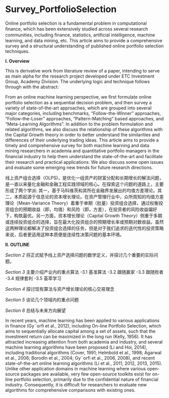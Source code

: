 # Survey_PortfolioSelection

Online portfolio selection is a fundamental problem in computational ﬁnance, which has been extensively studied across several research communities, including ﬁnance, statistics, artiﬁcial intelligence, machine learning, and data mining, etc. This article aims to provide a comprehensive survey and a structural understanding of published online portfolio selection techniques.

**I. Overview**

This is derivative work from literature review of a paper, intending to serve as main alpha for the research project developed under ETC Investment Group, Academy Division. The underlying logic and technique follows through with the abstract:

From an online machine learning perspective, we ﬁrst formulate online portfolio selection as a sequential decision problem, and then survey a variety of state-of-the-art approaches, which are grouped into several major categories, including benchmarks, “Follow-the-Winner” approaches, “Follow-the-Loser” approaches, “Pattern-Matching” based approaches, and “Meta-Learning Algorithms”. In addition to the problem formulation and related algorithms, we also discuss the relationship of these algorithms with the Capital Growth theory in order to better understand the similarities and differences of their underlying trading ideas. This article aims to provide a timely and comprehensive survey for both machine learning and data mining researchers in academia and quantitative portfolio managers in the ﬁnancial industry to help them understand the state-of-the-art and facilitate their research and practical applications. We also discuss some open issues and evaluate some emerging new trends for future research directions.

线上资产组合选择（OLPS)，是优化一组资产的财富分配和长期增长的解法问题，是一直以来量化金融和金融工程实践领域的核心。在探索这个问题的道路上，主要形成了两个学派: 其一，基于马科维茨和其所在金融界发展出的均值方差理论。其二，本质起源于信息论的资本增长理论。在资产管理行业中，众所周知的均值方差理论（Mean-Variance Theory）着重于单期（批量）投资组合选择，通过权衡投资组合的预期收益（即，均值）和风险（即，方差），在投资者的风险收益偏好下，构筑最优。另一方面，资本增长理论（Capital Growth Theory）侧重于多期或连续投资组合的选择，旨在最大化投资组合的预期增长率或预期对数收益。虽然这两种理论都解决了投资组合选择的任务，但是对于我们追求的迭代性的投资策略来说，后者更适用这种本质便是连续性决策问题的基本环境。

**II. OUTLINE**

*Section 2* 将正式赋予线上资产选择问题的数学定义，并探讨几个重要的实际问题。

*Section 3* 主要介绍产业内的重点算法
-3.1 基准算法
-3.2 跟随赢家
-3.3 跟随败者
-3.4 规律套利
-3.5 荟萃学习

*Section 4* 探讨现有算法与资产增长理论的核心交易理念

*Section 5* 谈论几个领域内的重点问题

*Section 6* 总结与未来方向展望

In recent years, machine learning has been applied to various applications in finance (Gy¨orfi et al., 2012), including On-line Portfolio Selection, which aims to sequentially allocate capital among a set of assets, such that the investment return can be maximized in the long run (Kelly, 1956). It has attracted increasing attention from both academia and industry, and several machine learning algorithms have been proposed (Li and Hoi, 2014), including traditional algorithms (Cover, 1991; Helmbold et al., 1998; Agarwal et al., 2006; Borodin et al., 2004; Gy¨orfi et al., 2006, 2008), and recent state-of-the-art online learning algorithms (Li et al., 2011, 2012, 2013, 2015). Unlike other application domains in machine learning where various open-source packages are available, very few open-source toolkits exist for on-line portfolio selection, primarily due to the confidential nature of financial industry. Consequently, it is difficult for researchers to evaluate new algorithms for comprehensive comparisons with existing ones.
